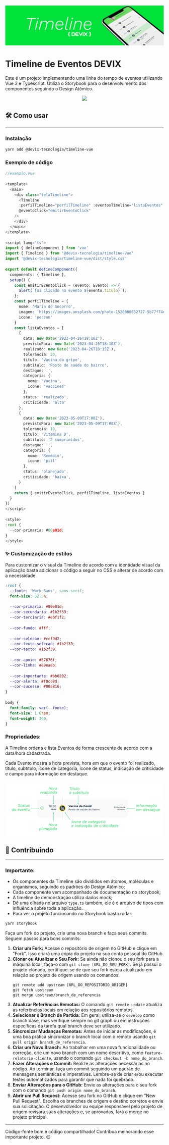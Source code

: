 ![TimelineDevix](https://github.com/devix-tecnologia/timeline-vue/blob/044648477f0b124c6968d4e84de6781d7633b984/docs/timeline_topo.png)

# Timeline de Eventos DEVIX

Este é um projeto implementando uma linha do tempo de eventos utilizando Vue 3 e Typescript. Utiliza o Storybook para o desenvolvimento dos componentes seguindo o Design Atômico.

<div align="center">
<img src="https://github.com/devix-tecnologia/timeline-vue/blob/91c3b94c6167ca02364507d58dc59bb804b3b51f/docs/timeline01.gif" width="300px"/>
</div>

## 🛠 Como usar

---

### Instalação

```sh
yarn add @devix-tecnologia/timeline-vue
```

### Exemplo de código

```ts
//exemplo.vue

<template>
  <main>
    <div class="telaTimeline">
      <Timeline
      :perfilTimeline="perfilTimeline" :eventosTimeline="listaEventos"
      @eventoClick="emitirEventoClick"
    />
    </div>
  </main>
</template>

<script lang="ts">
import { defineComponent } from 'vue'
import { Timeline } from '@devix-tecnologia/timeline-vue'
import '@devix-tecnologia/timeline-vue/dist/style.css'

export default defineComponent({
  components: { Timeline },
  setup() {
    const emitirEventoClick = (evento: Evento) => {
      alert(`foi clicado no evento ${evento.titulo}`);
    };
    const perfilTimeline = {
      nome: 'Maria do Socorro',
      imagem: 'https://images.unsplash.com/photo-1526080652727-5b77f74eacd2?ixlib=rb-4.0.3&ixid=MnwxMjA3fDB8MHxwaG90by1wYWdlfHx8fGVufDB8fHx8&auto=format&fit=crop&w=1752&q=80',
      icone: 'person'
    }
    const listaEventos = [
      {
        data: new Date('2023-04-26T18:10Z'),
        previstoPara: new Date('2023-04-26T18:10Z'),
        realizado: new Date('2023-04-26T18:15Z'),
        tolerancia: 20,
        titulo: 'Vacina da gripe',
        subtitulo: 'Posto de saúde do bairro',
        destaque: '',
        categoria: {
          nome: 'Vacina',
          icone: 'vaccines'
        },
        status: 'realizado',
        criticidade: 'alta'
      },
      {
        data: new Date('2023-05-09T17:00Z'),
        previstoPara: new Date('2023-05-09T17:00Z'),
        tolerancia: 10,
        titulo: 'Vitamina D',
        subtitulo: '2 comprimidos',
        destaque: '',
        categoria: {
          nome: 'Remédio',
          icone: 'pill'
        },
        status: 'planejado',
        criticidade: 'baixa',
      }
    ]
    return { emitirEventoClick, perfilTimeline, listaEventos }
  }
})
</script>

<style>
:root {
  --cor-primaria: #00e01d;
}
</style>
```

### ✨ Customização de estilos

Para customizar o visual da Timeline de acordo com a identidade visual da aplicação basta adicionar o código a seguir no CSS e alterar de acordo com a necessidade.

```css
:root {
  --fonte: 'Work Sans', sans-serif;
  font-size: 62.5%;

  --cor-primaria: #00e01d;
  --cor-secundaria: #1b2f39;
  --cor-terciaria: #ebf1f2;

  --cor-fundo: #fff;

  --cor-selecao: #ccf9d2;
  --cor-texto-selecao: #1b2f39;
  --cor-texto: #1b2f39;

  --cor-apoio: #57676f;
  --cor-linha: #e9eaeb;

  --cor-importante: #bb0202;
  --cor-alerta: #f0cc0d;
  --cor-sucesso: #00a816;
}

body {
  font-family: var(--fonte);
  font-size: 1.6rem;
  font-weight: 300;
}
```

### Propriedades:

A Timeline ordena e lista Eventos de forma crescente de acordo com a data/hora cadastrada.

Cada Evento mostra a hora prevista, hora em que o evento foi realizado, título, subtítulo, ícone de categoria, ícone de status, indicação de criticidade e campo para informação em destaque.

![TimelineDevixExemploEvento](https://github.com/devix-tecnologia/timeline-vue/blob/044648477f0b124c6968d4e84de6781d7633b984/docs/evento.png)

## 🚀 Contribuindo

---

### Importante:

- Os componentes da Timeline são divididos em átomos, moléculas e organismos, seguindo os padrões do Design Atômico;
- Cada componente vem acompanhado de documentação no storybook;
- A timeline de demonstração utiliza dados mock;
- Dê uma olhada no arquivo `type.ts` também, ele é o arquivo de tipos com influência sobre toda a aplicação.
- Para ver o projeto funcionando no Storybook basta rodar:

```sh
yarn storybook
```

Faça um fork do projeto, crie uma nova branch e faça seus commits. Seguem passos para bons commits:

1. **Criar um Fork:** Acesse o repositório de origem no GitHub e clique em "Fork". Isso criará uma cópia do projeto na sua conta pessoal do GitHub.
1. **Clonar ou Atualizar o Seu Fork:** Se ainda não clonou o seu fork para a máquina local, faça-o com `git clone [URL_DO_SEU_FORK]`. Se já possui o projeto clonado, certifique-se de que seu fork esteja atualizado em relação ao projeto de origem usando os comandos:
   ```
   git remote add upstream [URL_DO_REPOSITORIO_ORIGEM]
   git fetch upstream
   git merge upstream/branch_de_referencia
   ```
1. **Atualizar Referências Remotas:** O comando `git remote update` atualiza as referências locais em relação aos repositórios remotos.
1. **Selecionar o Branch de Partida:** Em geral, utiliza-se o `develop` como branch base, mas verifique sempre no git graph ou em instruções específicas da tarefa qual branch deve ser utilizado.
1. **Sincronizar Mudanças Remotas:** Antes de iniciar as modificações, é uma boa prática sincronizar o branch local com o remoto usando `git pull origin branch_de_referencia`.
1. **Criar um Novo Branch:** Ao trabalhar em uma nova funcionalidade ou correção, crie um novo branch com um nome descritivo, como `feature-relatorio-cliente`, usando o comando `git checkout -b nome_do_branch`.
1. **Fazer Alterações e Commit:** Realize as alterações necessárias no código. Ao terminar, faça um commit seguindo um padrão de mensagens semânticas e imperativas. Lembre-se de criar e/ou executar testes automatizados para garantir que nada foi quebrado.
1. **Enviar Alterações para o GitHub:** Envie as alterações para o seu fork com o comando `git push origin nome_do_branch`.
1. **Abrir um Pull Request:** Acesse seu fork no GitHub e clique em "New Pull Request". Escolha os branches de origem e destino corretos e envie sua solicitação. O desenvolvedor ou equipe responsável pelo projeto de origem revisará suas alterações e, se aprovadas, fará o merge no projeto principal.

---

Código-fonte bom é código compartilhado! Contribua melhorando esse importante projeto. 😉
